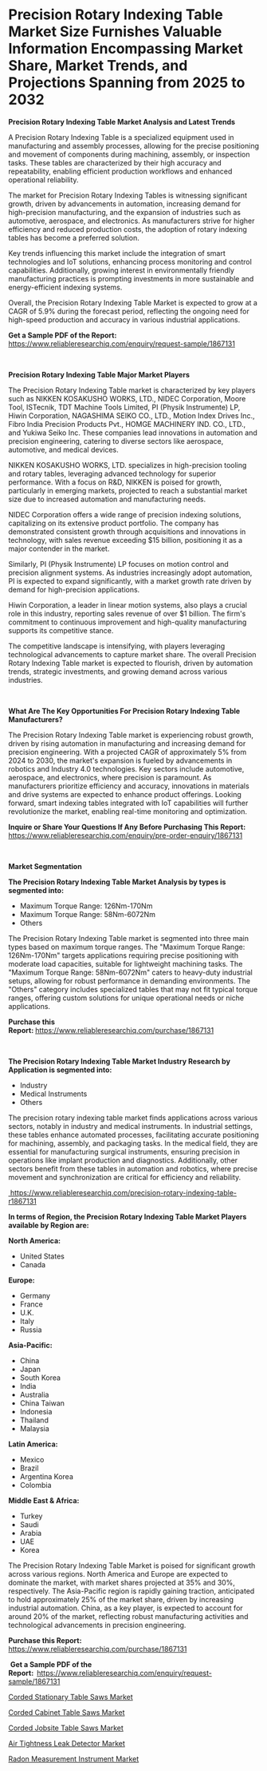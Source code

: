 <p><h1>Precision Rotary Indexing Table Market Size Furnishes Valuable Information Encompassing Market Share, Market Trends, and Projections Spanning from 2025 to 2032</h1></p><p><strong>Precision Rotary Indexing Table Market Analysis and Latest Trends</strong></p>
<p><p>A Precision Rotary Indexing Table is a specialized equipment used in manufacturing and assembly processes, allowing for the precise positioning and movement of components during machining, assembly, or inspection tasks. These tables are characterized by their high accuracy and repeatability, enabling efficient production workflows and enhanced operational reliability.</p><p>The market for Precision Rotary Indexing Tables is witnessing significant growth, driven by advancements in automation, increasing demand for high-precision manufacturing, and the expansion of industries such as automotive, aerospace, and electronics. As manufacturers strive for higher efficiency and reduced production costs, the adoption of rotary indexing tables has become a preferred solution. </p><p>Key trends influencing this market include the integration of smart technologies and IoT solutions, enhancing process monitoring and control capabilities. Additionally, growing interest in environmentally friendly manufacturing practices is prompting investments in more sustainable and energy-efficient indexing systems. </p><p>Overall, the Precision Rotary Indexing Table Market is expected to grow at a CAGR of 5.9% during the forecast period, reflecting the ongoing need for high-speed production and accuracy in various industrial applications.</p></p>
<p><strong>Get a Sample PDF of the Report:&nbsp;</strong> <a href="https://www.reliableresearchiq.com/enquiry/request-sample/1867131?utm_campaign=1834&utm_medium=2&utm_source=Github&utm_content=ia&utm_term=28022025&utm_id=precision-rotary-indexing-table">https://www.reliableresearchiq.com/enquiry/request-sample/1867131</a></p>
<p>&nbsp;</p>
<p><strong>Precision Rotary Indexing Table Major Market Players</strong></p>
<p><p>The Precision Rotary Indexing Table market is characterized by key players such as NIKKEN KOSAKUSHO WORKS, LTD., NIDEC Corporation, Moore Tool, ISTecnik, TDT Machine Tools Limited, PI (Physik Instrumente) LP, Hiwin Corporation, NAGASHIMA SEIKO CO., LTD., Motion Index Drives Inc., Fibro India Precision Products Pvt., HOMGE MACHINERY IND. CO., LTD., and Yukiwa Seiko Inc. These companies lead innovations in automation and precision engineering, catering to diverse sectors like aerospace, automotive, and medical devices.</p><p>NIKKEN KOSAKUSHO WORKS, LTD. specializes in high-precision tooling and rotary tables, leveraging advanced technology for superior performance. With a focus on R&D, NIKKEN is poised for growth, particularly in emerging markets, projected to reach a substantial market size due to increased automation and manufacturing needs.</p><p>NIDEC Corporation offers a wide range of precision indexing solutions, capitalizing on its extensive product portfolio. The company has demonstrated consistent growth through acquisitions and innovations in technology, with sales revenue exceeding $15 billion, positioning it as a major contender in the market.</p><p>Similarly, PI (Physik Instrumente) LP focuses on motion control and precision alignment systems. As industries increasingly adopt automation, PI is expected to expand significantly, with a market growth rate driven by demand for high-precision applications.</p><p>Hiwin Corporation, a leader in linear motion systems, also plays a crucial role in this industry, reporting sales revenue of over $1 billion. The firm's commitment to continuous improvement and high-quality manufacturing supports its competitive stance.</p><p>The competitive landscape is intensifying, with players leveraging technological advancements to capture market share. The overall Precision Rotary Indexing Table market is expected to flourish, driven by automation trends, strategic investments, and growing demand across various industries.</p></p>
<p>&nbsp;</p>
<p><strong>What Are The Key Opportunities For Precision Rotary Indexing Table Manufacturers?</strong></p>
<p><p>The Precision Rotary Indexing Table market is experiencing robust growth, driven by rising automation in manufacturing and increasing demand for precision engineering. With a projected CAGR of approximately 5% from 2024 to 2030, the market's expansion is fueled by advancements in robotics and Industry 4.0 technologies. Key sectors include automotive, aerospace, and electronics, where precision is paramount. As manufacturers prioritize efficiency and accuracy, innovations in materials and drive systems are expected to enhance product offerings. Looking forward, smart indexing tables integrated with IoT capabilities will further revolutionize the market, enabling real-time monitoring and optimization.</p></p>
<p><strong>Inquire or Share Your Questions If Any Before Purchasing This Report:</strong> <a href="https://www.reliableresearchiq.com/enquiry/pre-order-enquiry/1867131?utm_campaign=1834&utm_medium=2&utm_source=Github&utm_content=ia&utm_term=28022025&utm_id=precision-rotary-indexing-table">https://www.reliableresearchiq.com/enquiry/pre-order-enquiry/1867131</a></p>
<p>&nbsp;</p>
<p><strong>Market Segmentation</strong></p>
<p><strong>The Precision Rotary Indexing Table Market Analysis by types is segmented into:</strong></p>
<p><ul><li>Maximum Torque Range: 126Nm-170Nm</li><li>Maximum Torque Range: 58Nm-6072Nm</li><li>Others</li></ul></p>
<p><p>The Precision Rotary Indexing Table market is segmented into three main types based on maximum torque ranges. The "Maximum Torque Range: 126Nm-170Nm" targets applications requiring precise positioning with moderate load capacities, suitable for lightweight machining tasks. The "Maximum Torque Range: 58Nm-6072Nm" caters to heavy-duty industrial setups, allowing for robust performance in demanding environments. The "Others" category includes specialized tables that may not fit typical torque ranges, offering custom solutions for unique operational needs or niche applications.</p></p>
<p><strong>Purchase this Report:&nbsp;</strong><a href="https://www.reliableresearchiq.com/purchase/1867131?utm_campaign=1834&utm_medium=2&utm_source=Github&utm_content=ia&utm_term=28022025&utm_id=precision-rotary-indexing-table">https://www.reliableresearchiq.com/purchase/1867131</a></p>
<p>&nbsp;</p>
<p><strong>The Precision Rotary Indexing Table Market Industry Research by Application is segmented into:</strong></p>
<p><ul><li>Industry</li><li>Medical Instruments</li><li>Others</li></ul></p>
<p><p>The precision rotary indexing table market finds applications across various sectors, notably in industry and medical instruments. In industrial settings, these tables enhance automated processes, facilitating accurate positioning for machining, assembly, and packaging tasks. In the medical field, they are essential for manufacturing surgical instruments, ensuring precision in operations like implant production and diagnostics. Additionally, other sectors benefit from these tables in automation and robotics, where precise movement and synchronization are critical for efficiency and reliability.</p></p>
<p><a href="https://www.reliableresearchiq.com/precision-rotary-indexing-table-r1867131?utm_campaign=1834&utm_medium=2&utm_source=Github&utm_content=ia&utm_term=28022025&utm_id=precision-rotary-indexing-table">&nbsp;https://www.reliableresearchiq.com/precision-rotary-indexing-table-r1867131</a></p>
<p><strong>In terms of Region, the Precision Rotary Indexing Table Market Players available by Region are:</strong></p>
<p>
    <p> <strong> North America: </strong>
        <ul>
            <li>United States</li>
            <li>Canada</li>
        </ul>
        </p> 
    <p> <strong> Europe: </strong>
        <ul>
            <li>Germany</li>
            <li>France</li>
            <li>U.K.</li>
            <li>Italy</li>
            <li>Russia</li>
        </ul>
        </p> 
    <p> <strong> Asia-Pacific: </strong>
        <ul>
            <li>China</li>
            <li>Japan</li>
            <li>South Korea</li>
            <li>India</li>
            <li>Australia</li>
            <li>China Taiwan</li>
            <li>Indonesia</li>
            <li>Thailand</li>
            <li>Malaysia</li>
        </ul>
        </p> 
    <p> <strong> Latin America: </strong>
        <ul>
            <li>Mexico</li>
            <li>Brazil</li>
            <li>Argentina Korea</li>
            <li>Colombia</li>
        </ul>
        </p> 
    <p> <strong> Middle East & Africa: </strong>
        <ul>
            <li>Turkey</li>
            <li>Saudi</li>
            <li>Arabia</li>
            <li>UAE</li>
            <li>Korea</li>
        </ul>
    </p>
    </p>
<p><p>The Precision Rotary Indexing Table Market is poised for significant growth across various regions. North America and Europe are expected to dominate the market, with market shares projected at 35% and 30%, respectively. The Asia-Pacific region is rapidly gaining traction, anticipated to hold approximately 25% of the market share, driven by increasing industrial automation. China, as a key player, is expected to account for around 20% of the market, reflecting robust manufacturing activities and technological advancements in precision engineering.</p></p>
<p><strong>Purchase this Report: </strong><a href="https://www.reliableresearchiq.com/purchase/1867131?utm_campaign=1834&utm_medium=2&utm_source=Github&utm_content=ia&utm_term=28022025&utm_id=precision-rotary-indexing-table">https://www.reliableresearchiq.com/purchase/1867131</a></p>
<p>&nbsp;<strong>Get a Sample PDF of the Report:&nbsp;&nbsp;</strong><a href="https://www.reliableresearchiq.com/enquiry/request-sample/1867131?utm_campaign=1834&utm_medium=2&utm_source=Github&utm_content=ia&utm_term=28022025&utm_id=precision-rotary-indexing-table">https://www.reliableresearchiq.com/enquiry/request-sample/1867131</a></p>
<p><strong></strong></p>
<p><p><a href="https://github.com/karydacamu/Market-Research-Report-List-1/blob/main/corded-stationary-table-saws-market.md?utm_campaign=1834&utm_medium=2&utm_source=Github&utm_content=ia&utm_term=28022025&utm_id=precision-rotary-indexing-table">Corded Stationary Table Saws Market</a></p><p><a href="https://github.com/iyachikareva/Market-Research-Report-List-1/blob/main/corded-cabinet-table-saws-market.md?utm_campaign=1834&utm_medium=2&utm_source=Github&utm_content=ia&utm_term=28022025&utm_id=precision-rotary-indexing-table">Corded Cabinet Table Saws Market</a></p><p><a href="https://github.com/mafeasavzal/Market-Research-Report-List-1/blob/main/corded-jobsite-table-saws-market.md?utm_campaign=1834&utm_medium=2&utm_source=Github&utm_content=ia&utm_term=28022025&utm_id=precision-rotary-indexing-table">Corded Jobsite Table Saws Market</a></p><p><a href="https://github.com/prantoblouin/Market-Research-Report-List-1/blob/main/air-tightness-leak-detector-market.md?utm_campaign=1834&utm_medium=2&utm_source=Github&utm_content=ia&utm_term=28022025&utm_id=precision-rotary-indexing-table">Air Tightness Leak Detector Market</a></p><p><a href="https://github.com/guyotkiferhi/Market-Research-Report-List-1/blob/main/radon-measurement-instrument-market.md?utm_campaign=1834&utm_medium=2&utm_source=Github&utm_content=ia&utm_term=28022025&utm_id=precision-rotary-indexing-table">Radon Measurement Instrument Market</a></p></p>